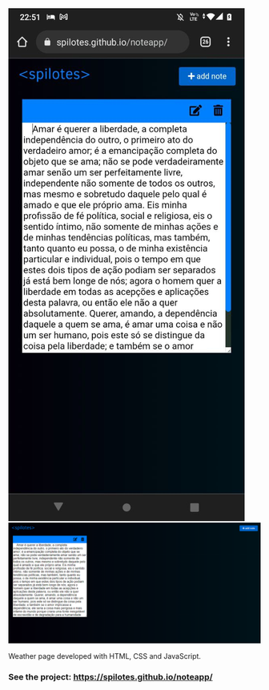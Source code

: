<img src="./img/mobile-home.jpeg">
<img src="./img/desktop-home.png">

Weather page developed with HTML, CSS and JavaScript.
### See the project: https://spilotes.github.io/noteapp/
